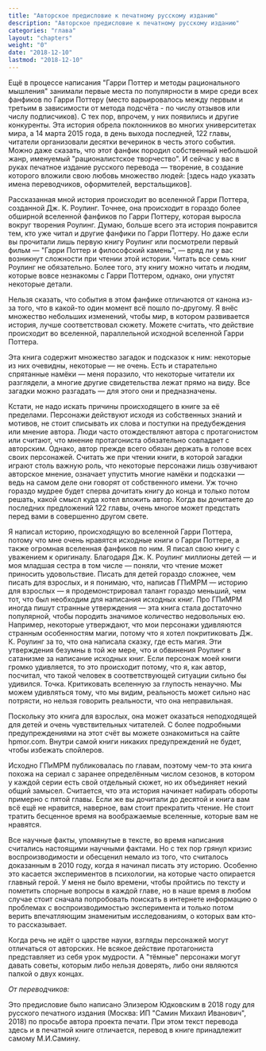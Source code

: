 ```yaml
---
title: "Авторское предисловие к печатному русскому изданию"
description: "Авторское предисловие к печатному русскому изданию"
categories: "глава"
layout: "chapters"
weight: "0"
date: "2018-12-10"
lastmod: "2018-12-10"
---
```


Ещё в процессе написания "Гарри Поттер и методы рационального мышления" занимали первые места по популярности в мире среди всех фанфиков по Гарри Поттеру (место варьировалось между первым и третьим в зависимости от метода подсчёта - по числу отзывов или числу подписчиков). С тех пор, впрочем, у них появились и другие конкуренты. Эта история обрела поклонников во многих университетах мира, а 14 марта 2015 года, в день выхода последней, 122 главы, читатели организовали десятки вечеринок в честь этого события. Можно даже сказать, что этот фанфик породил собственный небольшой жанр, именуемый "рационалистское творчество". И сейчас у вас в руках печатное издание русского перевода — творение, в создание которого вложили свою любовь множество людей: [здесь надо указать имена переводчиков, оформителей, верстальщиков].

Рассказанная мной история происходит во вселенной Гарри Поттера, созданной Дж.  К.  Роулинг.  Точнее, она происходит в гораздо более обширной вселенной фанфиков по Гарри Поттеру, которая выросла вокруг творения Роулинг. Думаю, больше всего эта история понравится тем, кто уже читал и другие фанфики по Гарри Поттеру. Но даже если вы прочитали лишь первую книгу Роулинг или посмотрели первый фильм  — "Гарри Поттер и философский камень", — вряд ли у вас возникнут сложности при чтении этой истории. Читать все семь книг Роулинг не обязательно. Более того, эту книгу можно читать и людям, которые вовсе незнакомы с Гарри Поттером, однако, они упустят некоторые детали.

Нельзя сказать, что события в этом фанфике отличаются от канона из-за того, что в какой-то один момент всё пошло по-другому. Я внёс множество небольших изменений, чтобы мир, в котором развивается история, лучше соответствовал сюжету. Можете считать, что действие происходит во вселенной, параллельной исходной вселенной Гарри Поттера.

Эта книга содержит множество загадок и подсказок к ним: некоторые из них очевидны, некоторые — не очень. Есть и старательно спрятанные намёки — меня поразило, что некоторые читатели их разглядели, а многие другие свидетельства лежат прямо на виду. Все загадки можно разгадать — для этого они и предназначены.

Кстати, не надо искать причины происходящего в книге за её пределами. Персонажи действуют исходя из собственных знаний и мотивов, не стоит списывать их слова и поступки на предубеждения или мнение автора. Люди часто отождествляют автора с протагонистом или считают, что мнение протагониста обязательно совпадает с авторским. Однако, автор прежде всего обязан держать в голове всех своих персонажей. Считать же при чтении книги, в которой загадки играют столь важную роль, что некоторые персонажи лишь озвучивают авторское мнение, означает упустить многие намёки и подсказки — ведь на самом деле они говорят от собственного имени. Уж точно гораздо мудрее будет сперва дочитать книгу до конца и только потом решать, какой смысл куда хотел вложить автор. Когда вы дочитаете до последних предложений 122 главы, очень многое может предстать перед вами в совершенно другом свете.

Я написал историю, происходящую во вселенной Гарри Поттера, потому что мне очень нравятся исходные книги о Гарри Поттере, а также огромная вселенная фанфиков по ним. Я писал свою книгу с уважением к оригиналу. Благодаря Дж.  К.  Роулинг миллионы детей — и моя младшая сестра в том числе — поняли, что чтение может приносить удовольствие. Писать для детей гораздо сложнее, чем писать для взрослых, и я понимаю, что, написав ГПиМРМ — историю для взрослых — я продемонстрировал талант гораздо меньший, чем тот, что был необходим для написания исходных книг. Про ГПиМРМ иногда пишут странные утверждения — эта книга стала достаточно популярной, чтобы породить значимое количество недовольных ею. Например, некоторые утверждают, что мои персонажи удивляются странным особенностям магии, потому что я хотел покритиковать Дж.  К.  Роулинг за то, что она написала сказку, где есть магия. Эти утверждения безумны в той же мере, что и обвинения Роулинг в сатанизме за написание исходных книг. Если персонаж моей книги громко удивляется, то это происходит потому, что я, как автор, посчитал, что такой человек в соответствующей ситуации сильно бы удивился. Точка. Критиковать вселенную за глупость ненаучно. Мы можем удивляться тому, что мы видим, реальность может сильно нас потрясти, но нельзя говорить реальности, что она неправильная.

Поскольку это книга для взрослых, она может оказаться неподходящей для детей и очень чувствительных читателей. С более подробными предупреждениями на этот счёт вы можете ознакомиться на сайте hpmor.com. Внутри самой книги никаких предупреждений не будет, чтобы избежать спойлеров.

Исходно ГПиМРМ публиковалась по главам, поэтому чем-то эта книга похожа на сериал с заранее определённым числом сезонов, в котором у каждой серии есть свой отдельный сюжет, но их объединяет некий общий замысел. Считается, что эта история начинает набирать обороты примерно с пятой главы. Если же вы дочитали до десятой и книга вам всё ещё не нравится, наверное, вам стоит прекратить чтение. Не стоит тратить бесценное время на воображаемые вселенные, которые вам не нравятся.

Все научные факты, упомянутые в тексте, во время написания считались настоящими научными фактами. Но с тех пор грянул кризис воспроизводимости и обесценил немало из того, что считалось доказанным в 2010 году, когда я начинал писать эту историю. Особенно это касается экспериментов в психологии, на которые часто опирается главный герой. У меня не было времени, чтобы пройтись по тексту и пометить спорные вопросы в каждой главе, но в наше время в любом случае стоит сначала попробовать поискать в интернете информацию о проблемах с воспроизводимостью эксперимента и только потом верить впечатляющим знаменитым исследованиям, о которых вам кто-то рассказывает.

Когда речь не идёт о царстве науки, взгляды персонажей могут отличаться от авторских. Не всякое действие протагониста представляет из себя урок мудрости. А "тёмные" персонажи могут давать советы, которым либо нельзя доверять, либо они являются палкой о двух концах.

_От переводчиков:_

Это предисловие было написано Элизером Юдковским в 2018 году для русского печатного издания (Москва: ИП "Самин Михаил Иванович", 2018) по просьбе автора проекта печати. При этом текст перевода здесь и в печатной книге отличается, перевод в книге принадлежит самому М.И.Самину.